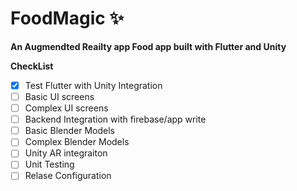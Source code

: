 # FoodMagic ✨

**An Augmendted Reailty app Food app built with Flutter and Unity**

**CheckList**

- [x] Test Flutter with Unity Integration
- [ ] Basic UI screens
- [ ] Complex UI screens
- [ ] Backend Integration with firebase/app write
- [ ] Basic Blender Models
- [ ] Complex Blender Models
- [ ] Unity AR integraiton
- [ ] Unit Testing
- [ ] Relase Configuration
